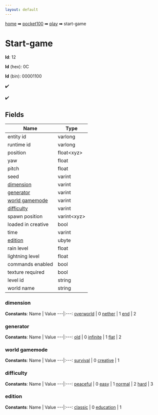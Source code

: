 ```yaml
---
layout: default
---
```


[home](/) ➡ [pocket100](/protocol/pocket100) ➡ [play](/protocol/pocket100/play) ➡ start-game

# Start-game

**Id**: 12

**Id** (hex): 0C

**Id** (bin): 00001100

✔️

✔️

## Fields

Name | Type
---|---
entity id | varlong
runtime id | varlong
position | float&lt;xyz&gt;
yaw | float
pitch | float
seed | varint
[dimension](#dimension) | varint
[generator](#generator) | varint
[world gamemode](#world-gamemode) | varint
[difficulty](#difficulty) | varint
spawn position | varint&lt;xyz&gt;
loaded in creative | bool
time | varint
[edition](#edition) | ubyte
rain level | float
lightning level | float
commands enabled | bool
texture required | bool
level id | string
world name | string

### dimension

**Constants**:
Name | Value
---|:---:
[overworld](dimension_overworld) | 0
[nether](dimension_nether) | 1
[end](dimension_end) | 2

### generator

**Constants**:
Name | Value
---|:---:
[old](generator_old) | 0
[infinite](generator_infinite) | 1
[flat](generator_flat) | 2

### world gamemode

**Constants**:
Name | Value
---|:---:
[survival](world-gamemode_survival) | 0
[creative](world-gamemode_creative) | 1

### difficulty

**Constants**:
Name | Value
---|:---:
[peaceful](difficulty_peaceful) | 0
[easy](difficulty_easy) | 1
[normal](difficulty_normal) | 2
[hard](difficulty_hard) | 3

### edition

**Constants**:
Name | Value
---|:---:
[classic](edition_classic) | 0
[education](edition_education) | 1

